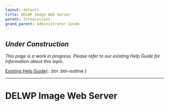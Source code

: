 ```yaml
---
layout: default
title: DELWP Image Web Server
parent: Integrations
grand_parent: Administrator Guide
---
```


## *Under Construction*

*This page is a work in progress. Please refer to our existing Help Guide for information about this topic.*

[Existing Help Guide](https://help.pozi.com/search?query=image+web+server){: .btn .btn-outline }

---

# DELWP Image Web Server
